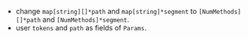 

* change `map[string][]*path` and `map[string]*segment` to
`[NumMethods][]*path` and `[NumMethods]*segment`.
* user `tokens` and `path` as fields of `Params`.
